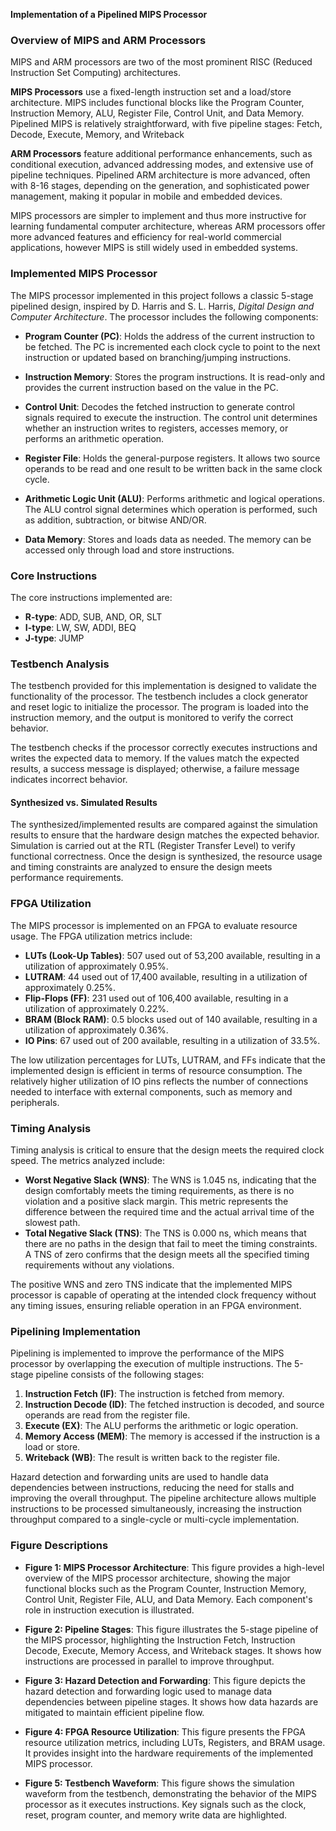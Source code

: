 **Implementation of a Pipelined MIPS Processor**

### Overview of MIPS and ARM Processors

MIPS and ARM processors are two of the most prominent RISC (Reduced Instruction Set Computing) architectures.

**MIPS Processors** use a fixed-length instruction set and a load/store architecture. MIPS includes functional blocks like the Program Counter, Instruction Memory, ALU, Register File, Control Unit, and Data Memory. Pipelined MIPS is relatively straightforward, with five pipeline stages: Fetch, Decode, Execute, Memory, and Writeback

**ARM Processors** feature additional performance enhancements, such as conditional execution, advanced addressing modes, and extensive use of pipeline techniques. Pipelined ARM architecture is more advanced, often with 8-16 stages, depending on the generation, and sophisticated power management, making it popular in mobile and embedded devices.

MIPS processors are simpler to implement and thus more instructive for learning fundamental computer architecture, whereas ARM processors offer more advanced features and efficiency for real-world commercial applications, however MIPS is still widely used in embedded systems.

### Implemented MIPS Processor

The MIPS processor implemented in this project follows a classic 5-stage pipelined design, inspired by D. Harris and S. L. Harris, *Digital Design and Computer Architecture*. The processor includes the following components:

- **Program Counter (PC)**: Holds the address of the current instruction to be fetched. The PC is incremented each clock cycle to point to the next instruction or updated based on branching/jumping instructions.

- **Instruction Memory**: Stores the program instructions. It is read-only and provides the current instruction based on the value in the PC.

- **Control Unit**: Decodes the fetched instruction to generate control signals required to execute the instruction. The control unit determines whether an instruction writes to registers, accesses memory, or performs an arithmetic operation.

- **Register File**: Holds the general-purpose registers. It allows two source operands to be read and one result to be written back in the same clock cycle.

- **Arithmetic Logic Unit (ALU)**: Performs arithmetic and logical operations. The ALU control signal determines which operation is performed, such as addition, subtraction, or bitwise AND/OR.

- **Data Memory**: Stores and loads data as needed. The memory can be accessed only through load and store instructions.

### Core Instructions

The core instructions implemented are:

- **R-type**: ADD, SUB, AND, OR, SLT
- **I-type**: LW, SW, ADDI, BEQ
- **J-type**: JUMP

### Testbench Analysis

The testbench provided for this implementation is designed to validate the functionality of the processor. The testbench includes a clock generator and reset logic to initialize the processor. The program is loaded into the instruction memory, and the output is monitored to verify the correct behavior.

The testbench checks if the processor correctly executes instructions and writes the expected data to memory. If the values match the expected results, a success message is displayed; otherwise, a failure message indicates incorrect behavior.

#### Synthesized vs. Simulated Results

The synthesized/implemented results are compared against the simulation results to ensure that the hardware design matches the expected behavior. Simulation is carried out at the RTL (Register Transfer Level) to verify functional correctness. Once the design is synthesized, the resource usage and timing constraints are analyzed to ensure the design meets performance requirements.

### FPGA Utilization

The MIPS processor is implemented on an FPGA to evaluate resource usage. The FPGA utilization metrics include:

- **LUTs (Look-Up Tables)**: 507 used out of 53,200 available, resulting in a utilization of approximately 0.95%.
- **LUTRAM**: 44 used out of 17,400 available, resulting in a utilization of approximately 0.25%.
- **Flip-Flops (FF)**: 231 used out of 106,400 available, resulting in a utilization of approximately 0.22%.
- **BRAM (Block RAM)**: 0.5 blocks used out of 140 available, resulting in a utilization of approximately 0.36%.
- **IO Pins**: 67 used out of 200 available, resulting in a utilization of 33.5%.

The low utilization percentages for LUTs, LUTRAM, and FFs indicate that the implemented design is efficient in terms of resource consumption. The relatively higher utilization of IO pins reflects the number of connections needed to interface with external components, such as memory and peripherals.

### Timing Analysis

Timing analysis is critical to ensure that the design meets the required clock speed. The metrics analyzed include:

- **Worst Negative Slack (WNS)**: The WNS is 1.045 ns, indicating that the design comfortably meets the timing requirements, as there is no violation and a positive slack margin. This metric represents the difference between the required time and the actual arrival time of the slowest path.
- **Total Negative Slack (TNS)**: The TNS is 0.000 ns, which means that there are no paths in the design that fail to meet the timing constraints. A TNS of zero confirms that the design meets all the specified timing requirements without any violations.

The positive WNS and zero TNS indicate that the implemented MIPS processor is capable of operating at the intended clock frequency without any timing issues, ensuring reliable operation in an FPGA environment.

### Pipelining Implementation

Pipelining is implemented to improve the performance of the MIPS processor by overlapping the execution of multiple instructions. The 5-stage pipeline consists of the following stages:

1. **Instruction Fetch (IF)**: The instruction is fetched from memory.
2. **Instruction Decode (ID)**: The fetched instruction is decoded, and source operands are read from the register file.
3. **Execute (EX)**: The ALU performs the arithmetic or logic operation.
4. **Memory Access (MEM)**: The memory is accessed if the instruction is a load or store.
5. **Writeback (WB)**: The result is written back to the register file.

Hazard detection and forwarding units are used to handle data dependencies between instructions, reducing the need for stalls and improving the overall throughput. The pipeline architecture allows multiple instructions to be processed simultaneously, increasing the instruction throughput compared to a single-cycle or multi-cycle implementation.

### Figure Descriptions

- **Figure 1: MIPS Processor Architecture**: This figure provides a high-level overview of the MIPS processor architecture, showing the major functional blocks such as the Program Counter, Instruction Memory, Control Unit, Register File, ALU, and Data Memory. Each component's role in instruction execution is illustrated.

- **Figure 2: Pipeline Stages**: This figure illustrates the 5-stage pipeline of the MIPS processor, highlighting the Instruction Fetch, Instruction Decode, Execute, Memory Access, and Writeback stages. It shows how instructions are processed in parallel to improve throughput.

- **Figure 3: Hazard Detection and Forwarding**: This figure depicts the hazard detection and forwarding logic used to manage data dependencies between pipeline stages. It shows how data hazards are mitigated to maintain efficient pipeline flow.

- **Figure 4: FPGA Resource Utilization**: This figure presents the FPGA resource utilization metrics, including LUTs, Registers, and BRAM usage. It provides insight into the hardware requirements of the implemented MIPS processor.

- **Figure 5: Testbench Waveform**: This figure shows the simulation waveform from the testbench, demonstrating the behavior of the MIPS processor as it executes instructions. Key signals such as the clock, reset, program counter, and memory write data are highlighted.
